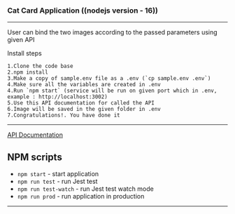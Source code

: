 
 
### Cat Card Application ((nodejs version - 16))
----------
User can bind the two images according to the passed parameters using given API

Install steps
    
    1.Clone the code base
    2.npm install
    3.Make a copy of sample.env file as a .env (`cp sample.env .env`)
    4.Make sure all the variables are created in .env
    4.Run `npm start` (service will be run on given port which in .env, example : http://localhost:3002)
    5.Use this API documentation for called the API   
    6.Image will be saved in the given folder in .env
    7.Congratulations!. You have done it

----------  
[API Documentation](https://documenter.getpostman.com/view/2238312/TzRNEV8T)
## NPM scripts

- `npm start` - start application
- `npm run test` - run Jest test 
- `npm run test-watch` - run Jest test watch mode 
- `npm run prod` - run application in production

----------
